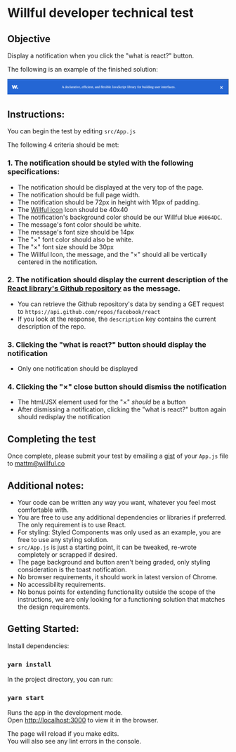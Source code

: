 # Willful developer technical test

## Objective

Display a notification when you click the "what is react?" button.

The following is an example of the finished solution:

![](notification.png)

## Instructions:

You can begin the test by editing `src/App.js`

The following 4 criteria should be met:

### 1. The notification should be styled with the following specifications:

- The notification should be displayed at the very top of the page.
- The notification should be full page width.
- The notification should be 72px in height with 16px of padding.
- The [Willful icon](src/willful-icon.png) Icon should be 40x40
- The notification's background color should be our Willful blue `#0064DC`.
- The message's font color should be white.
- The message's font size should be 14px
- The "×" font color should also be white.
- The "×" font size should be 30px
- The Willful Icon, the message, and the "×" should all be vertically centered in the notification.

### 2. The notification should display the current description of the [React library's Github repository](https://github.com/facebook/react) as the message.

- You can retrieve the Github repository's data by sending a GET request to `https://api.github.com/repos/facebook/react`
- If you look at the response, the `description` key contains the current description of the repo.

### 3. Clicking the "what is react?" button should display the notification

- Only one notification should be displayed

### 4. Clicking the "×" close button should dismiss the notification

- The html/JSX element used for the "×" _should_ be a button
- After dismissing a notification, clicking the "what is react?" button again should redisplay the notification

## Completing the test

Once complete, please submit your test by emailing a [gist](https://gist.github.com/) of your `App.js` file to mattm@willful.co

## Additional notes:

- Your code can be written any way you want, whatever you feel most comfortable with.
- You are free to use any additional dependencies or libraries if preferred. The only requirement is to use React.
- For styling: Styled Components was only used as an example, you are free to use any styling solution.
- `src/App.js` is just a starting point, it can be tweaked, re-wrote completely or scrapped if desired.
- The page background and button aren't being graded, only styling consideration is the toast notification.
- No browser requirements, it should work in latest version of Chrome.
- No accessibility requirements.
- No bonus points for extending functionality outside the scope of the instructions, we are only looking for a functioning solution that matches the design requirements.

## Getting Started:

Install dependencies:

### `yarn install`

In the project directory, you can run:

### `yarn start`

Runs the app in the development mode.<br />
Open [http://localhost:3000](http://localhost:3000) to view it in the browser.

The page will reload if you make edits.<br />
You will also see any lint errors in the console.
